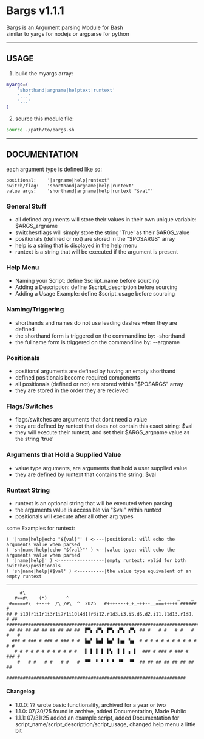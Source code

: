 # Bargs v1.1.1

Bargs is an Argument parsing Module for Bash      
similar to yargs for nodejs or argparse for python

---

## USAGE

1. build the myargs array:

```sh
myargs=(
	'shorthand|argname|helptext|runtext'
	'...'
	'...'
)
```

2. source this module file:

```sh
source ./path/to/bargs.sh
```

---

## DOCUMENTATION

each argument type is defined like so:
```
positional:    '|argname|help|runtext'
switch/flag:   'shorthand|argname|help|runtext'
value args:    'shorthand|argname|help|runtext "$val"'
```

### General Stuff
- all defined arguments will store their values in their own unique variable: $ARGS_argname
- switches/flags will simply store the string 'True' as their $ARGS_value
- positionals (defined or not) are stored in the "$POSARGS" array
- help is a string that is displayed in the help menu
- runtext is a string that will be executed if the argument is present

### Help Menu
- Naming your Script: define $script_name before sourcing
- Adding a Description: define $script_description before sourcing
- Adding a Usage Example: define $script_usage before sourcing

### Naming/Triggering
- shorthands and names do not use leading dashes when they are defined
- the shorthand form is triggered on the commandline by: -shorthand
- the fullname form is triggered on the commandline by: --argname

### Positionals
- positional arguments are defined by having an empty shorthand
- defined positionals become required components
- all positionals (defined or not) are stored within "$POSARGS" array
- they are stored in the order they are recieved

### Flags/Switches
- flags/switches are arguments that dont need a value
- they are defined by runtext that does not contain this exact string: $val
- they will execute their runtext, and set their $ARGS_argname value as the string 'true'

### Arguments that Hold a Supplied Value
- value type arguments, are arguments that hold a user supplied value
- they are defined by runtext that contains the string: $val

### Runtext String
- runtext is an optional string that will be executed when parsing
- the arguments value is accessible via "$val" within runtext
- positionals will execute after all other arg types

some Examples for runtext:

```
( '|name|help|echo "${val}"' ) <----|positional: will echo the arguments value when parsed
( 'sh|name|help|echo "${val}"' ) <--|value type: will echo the arguments value when parsed
( '|name|help|' ) <-----------------|empty runtext: valid for both switches/positionals
( 'sh|name|help|#$val' ) <----------|the value type equivalent of an empty runtext
```

---

```
     #\
   #==#\    (*)       ^                                 _      _    _
 #=====#\  +---+  /\ /#\  ^  2025   #+++----+_+_+++--__===+++++ ###### #
## # i10[r1i1r1i3r1i7r1i10l4d1]r3i12.r1d3.i3.i5.d6.d2.i11.l1d13.r1d8. # ##
############################################################################
 ## ## ## ## ## ## ## ## ##  ▛▀▖ ▞▀▖ ▛▀▖ ▞▀▖ ▞▀▖ ## #   # #   # #   # #   #
  ### # ### # ### # ### # #  ▙▄▘ ▙▄▌ ▙▄▘ ▌▄▖ ▚▄  # # # # # # # # # # # # #
   # # # # # # # # # # # #   ▌ ▌ ▌ ▌ ▌▚  ▌ ▌ ▖ ▌  ### # ### # ### # ### #
    #   # #   # #   # #   #  ▀▀  ▘ ▘ ▘ ▘ ▝▀  ▝▀  ## ## ## ## ## ## ## ##
     ##################################################################
```

#### Changelog
- 1.0.0: ?? wrote basic functionality, archived for a year or two
- 1.1.0: 07/30/25 found in archive, added Documentation, Made Public
- 1.1.1: 07/31/25 added an example script, added Documentation for script_name/script_description/script_usage, changed help menu a little bit
